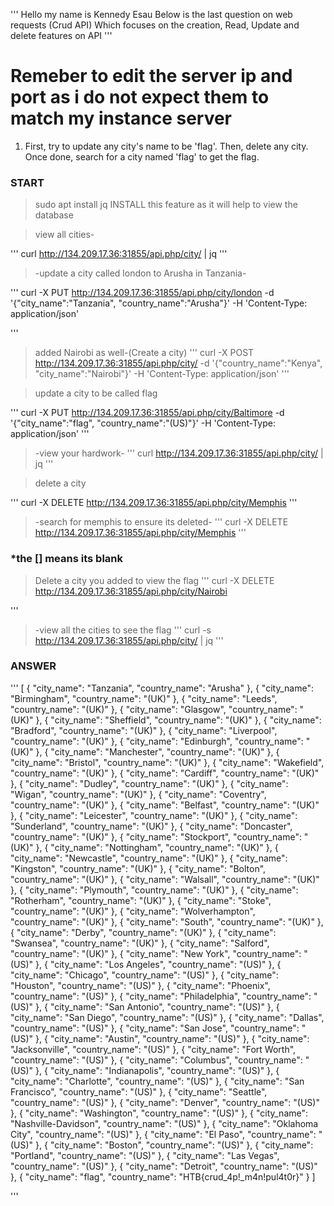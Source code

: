 '''
Hello my name is Kennedy Esau
Below is the last question on web requests (Crud API)
Which focuses on the creation, Read, Update and delete features on API
'''

# Remeber to edit the server ip and port as i do not expect them to match my instance server

1. First, try to update any city's name to be 'flag'. Then, delete any city. Once done, search for a city named 'flag' to get the flag.

### START
 
 > sudo apt install jq
 INSTALL this feature as it will help to view the database

 > view all cities-

'''
curl http://134.209.17.36:31855/api.php/city/ | jq
'''

> -update a city called london to  Arusha in Tanzania-

'''
curl -X PUT http://134.209.17.36:31855/api.php/city/london -d '{"city_name":"Tanzania", "country_name":"Arusha"}' -H 'Content-Type: application/json'

'''

> added Nairobi as well-(Create a city)
'''
curl -X POST http://134.209.17.36:31855/api.php/city/ -d '{"country_name":"Kenya", "city_name":"Nairobi"}' -H 'Content-Type: application/json'
'''

> update a city to be called flag

'''
curl -X PUT http://134.209.17.36:31855/api.php/city/Baltimore -d '{"city_name":"flag", "country_name":"(US)"}' -H 'Content-Type: application/json'
'''

> -view your hardwork-
'''
curl http://134.209.17.36:31855/api.php/city/ | jq
'''

> delete a city

'''
curl -X DELETE http://134.209.17.36:31855/api.php/city/Memphis
'''

> -search for memphis to ensure its deleted-
'''
curl -X DELETE http://134.209.17.36:31855/api.php/city/Memphis
'''

### *the [] means its blank

> Delete a city you added to view the flag
'''
curl -X DELETE http://134.209.17.36:31855/api.php/city/Nairobi

'''

> -view all the cities to see the flag
 '''
curl -s  http://134.209.17.36:31855/api.php/city/  | jq
 '''

 ### ANSWER

 '''
[
  {
    "city_name": "Tanzania",
    "country_name": "Arusha"
  },
  {
    "city_name": "Birmingham",
    "country_name": "(UK)"
  },
  {
    "city_name": "Leeds",
    "country_name": "(UK)"
  },
  {
    "city_name": "Glasgow",
    "country_name": "(UK)"
  },
  {
    "city_name": "Sheffield",
    "country_name": "(UK)"
  },
  {
    "city_name": "Bradford",
    "country_name": "(UK)"
  },
  {
    "city_name": "Liverpool",
    "country_name": "(UK)"
  },
  {
    "city_name": "Edinburgh",
    "country_name": "(UK)"
  },
  {
    "city_name": "Manchester",
    "country_name": "(UK)"
  },
  {
    "city_name": "Bristol",
    "country_name": "(UK)"
  },
  {
    "city_name": "Wakefield",
    "country_name": "(UK)"
  },
  {
    "city_name": "Cardiff",
    "country_name": "(UK)"
  },
  {
    "city_name": "Dudley",
    "country_name": "(UK)"
  },
  {
    "city_name": "Wigan",
    "country_name": "(UK)"
  },
  {
    "city_name": "Coventry",
    "country_name": "(UK)"
  },
  {
    "city_name": "Belfast",
    "country_name": "(UK)"
  },
  {
    "city_name": "Leicester",
    "country_name": "(UK)"
  },
  {
    "city_name": "Sunderland",
    "country_name": "(UK)"
  },
  {
    "city_name": "Doncaster",
    "country_name": "(UK)"
  },
  {
    "city_name": "Stockport",
    "country_name": "(UK)"
  },
  {
    "city_name": "Nottingham",
    "country_name": "(UK)"
  },
  {
    "city_name": "Newcastle",
    "country_name": "(UK)"
  },
  {
    "city_name": "Kingston",
    "country_name": "(UK)"
  },
  {
    "city_name": "Bolton",
    "country_name": "(UK)"
  },
  {
    "city_name": "Walsall",
    "country_name": "(UK)"
  },
  {
    "city_name": "Plymouth",
    "country_name": "(UK)"
  },
  {
    "city_name": "Rotherham",
    "country_name": "(UK)"
  },
  {
    "city_name": "Stoke",
    "country_name": "(UK)"
  },
  {
    "city_name": "Wolverhampton",
    "country_name": "(UK)"
  },
  {
    "city_name": "South",
    "country_name": "(UK)"
  },
  {
    "city_name": "Derby",
    "country_name": "(UK)"
  },
  {
    "city_name": "Swansea",
    "country_name": "(UK)"
  },
  {
    "city_name": "Salford",
    "country_name": "(UK)"
  },
  {
    "city_name": "New York",
    "country_name": "(US)"
  },
  {
    "city_name": "Los Angeles",
    "country_name": "(US)"
  },
  {
    "city_name": "Chicago",
    "country_name": "(US)"
  },
  {
    "city_name": "Houston",
    "country_name": "(US)"
  },
  {
    "city_name": "Phoenix",
    "country_name": "(US)"
  },
  {
    "city_name": "Philadelphia",
    "country_name": "(US)"
  },
  {
    "city_name": "San Antonio",
    "country_name": "(US)"
  },
  {
    "city_name": "San Diego",
    "country_name": "(US)"
  },
  {
    "city_name": "Dallas",
    "country_name": "(US)"
  },
  {
    "city_name": "San Jose",
    "country_name": "(US)"
  },
  {
    "city_name": "Austin",
    "country_name": "(US)"
  },
  {
    "city_name": "Jacksonville",
    "country_name": "(US)"
  },
  {
    "city_name": "Fort Worth",
    "country_name": "(US)"
  },
  {
    "city_name": "Columbus",
    "country_name": "(US)"
  },
  {
    "city_name": "Indianapolis",
    "country_name": "(US)"
  },
  {
    "city_name": "Charlotte",
    "country_name": "(US)"
  },
  {
    "city_name": "San Francisco",
    "country_name": "(US)"
  },
  {
    "city_name": "Seattle",
    "country_name": "(US)"
  },
  {
    "city_name": "Denver",
    "country_name": "(US)"
  },
  {
    "city_name": "Washington",
    "country_name": "(US)"
  },
  {
    "city_name": "Nashville-Davidson",
    "country_name": "(US)"
  },
  {
    "city_name": "Oklahoma City",
    "country_name": "(US)"
  },
  {
    "city_name": "El Paso",
    "country_name": "(US)"
  },
  {
    "city_name": "Boston",
    "country_name": "(US)"
  },
  {
    "city_name": "Portland",
    "country_name": "(US)"
  },
  {
    "city_name": "Las Vegas",
    "country_name": "(US)"
  },
  {
    "city_name": "Detroit",
    "country_name": "(US)"
  },
  {
    "city_name": "flag",
    "country_name": "HTB{crud_4p!_m4n!pul4t0r}"
  }
]

 '''
